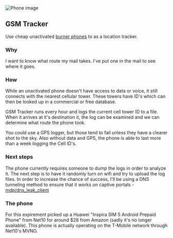 ![Phone image](https://s3.amazonaws.com/img.mdp.im/2014--m-07-2014--m-07-IMG_20140706_2323572-rerrb-ci98y.png)

## GSM Tracker

Use cheap unactivated [burner phones](https://www.youtube.com/watch?v=QRo4-VjgT6A&feature=youtu.be) to as a location tracker.

### Why

I want to know what route my mail takes. I've put one in the mail
to see where it goes.

### How

While an unactivated phone doesn't have access to data or voice,
it still connects with the nearest cellular tower. These towers
have ID's which can then be looked up in a commercial or free 
database.

GSM Tracker runs every hour and logs the current cell tower ID
to a file. When it arrives at it's destination it, the log can
be examined and we can determine what route the phone took.

You could use a GPS logger, but those tend to fail unless they have a clearer shot to the sky. Also without data and GPS, the phone is able to last more than a week logging the Cell ID's.

### Next steps

The phone currently requires someone to dump the logs in order to analyze it. The next step is to have it randomly turn on wifi and try to upload the log files. In order to increase the chance of success, I'll be using a DNS tunneling method to ensure that it works on captive portals - [mdp/dns_leak_client](https://github.com/mdp/dns_leak_client)

### The phone

For this expirement picked up a Huawei "Inspira SIM 5 Android Prepaid Phone" from Net10 for around $28 from Amazon (sadly it's no longer available). This phone is actually operating on the T-Mobile network through Net10's MVNO.

